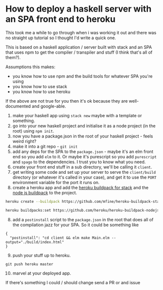 # How to deploy a haskell server with an SPA front end to heroku

This took me a while to go through when i was working it out and there was no straight up tutorial so I thought I'd write a quick one.

This is based on a haskell application / server built with stack and an SPA that uses npm to get the compiler / transpiler and stuff (I think that's all of them?).

Assumptions this makes: 
- you know how to use npm and the build tools for whatever SPA you're using
- you know how to use stack
- you know how to use heroku

If the above are not true for you then it's ok because they are well-documented and google-able.

1. make your haskell app using `stack new` maybe with a template or something.
2. go into your new haskell project and initialise it as a node project (in the root) using `npm init`. 
3. now you have a package.json in the root of your haskell project - feels weird right? 
3. make it into a git repo - `git init`
4. add any deps for the SPA to the `package.json` - maybe it's an elm front end so you add `elm` to it. Or maybe it's purescript so you add `purescript` and `spago` to the dependencies. I trust you to know what you need.
5. create your front end stuff in a sub directory, we'll be calling it `client`. 
6. get writing some code and set up your server to serve the `client/build` directory (or whatever it's called in your case), and get it to use the `PORT` environment variable for the port it runs on. 
7. create a heroku app and add the [heroku buildpack for stack](https://github.com/mfine/heroku-buildpack-stack) and the [node js buildpack](https://github.com/heroku/heroku-buildpack-nodejs#locking-to-a-buildpack-version) to the project.
```bash
heroku create --buildpack https://github.com/mfine/heroku-buildpack-stack.git

heroku buildpacks:set https://github.com/heroku/heroku-buildpack-nodejs
```
8. add a `postinstall` script to the `package.json` in the root that does all of the compilation jazz for your SPA. So it could be something like
```
{
  "postinstall": "cd client && elm make Main.elm --output="./build/index.html"
}
```
9. push your stuff up to heroku. 
```
git push heroku master
```
10. marvel at your deployed app. 

If there's something I could / should change send a PR or and issue
